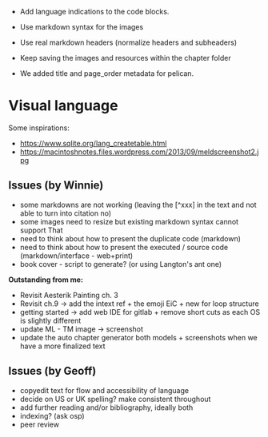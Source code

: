 - Add language indications to the code blocks.
- Use markdown syntax for the images
- Use real markdown headers (normalize headers and subheaders)
- Keep saving the images and resources within the chapter folder

- We added title and page_order metadata for pelican.

# Visual language

Some inspirations:
- <https://www.sqlite.org/lang_createtable.html>
- <https://macintoshnotes.files.wordpress.com/2013/09/meldscreenshot2.jpg>

## Issues (by Winnie)
- some markdowns are not working (leaving the [^xxx] in the text and not able to turn into citation no)
- some images need to resize but existing markdown syntax cannot support That
- need to think about how to present the duplicate code (markdown)
- need to think about how to present the executed / source code (markdown/interface - web+print)
- book cover - script to generate? (or using Langton's ant one)

**Outstanding from me:**
- Revisit Aesterik Painting ch. 3
- Revisit ch.9 -> add the intext ref + the emoji EiC + new for loop structure
- getting started -> add web IDE for gitlab + remove short cuts as each OS is slightly different
- update ML - TM image -> screenshot
- update the auto chapter generator both models + screenshots when we have a more finalized text

## Issues (by Geoff)
- copyedit text for flow and accessibility of language
- decide on US or UK spelling? make consistent throughout
- add further reading and/or bibliography, ideally both
- indexing? (ask osp)
- peer review
